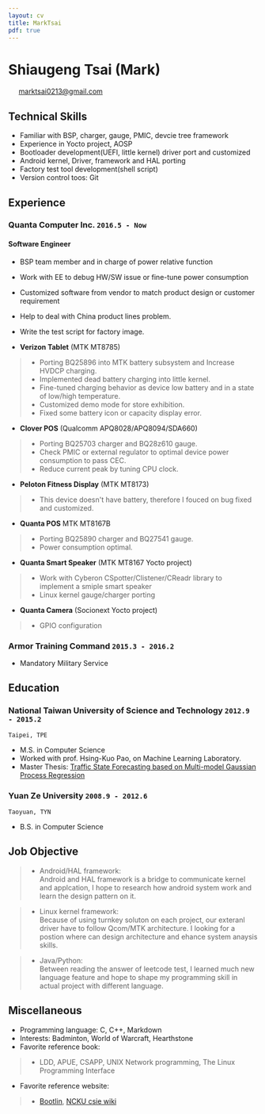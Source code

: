 ```yaml
---
layout: cv
title: MarkTsai
pdf: true
---
```

# Shiaugeng Tsai (Mark)

<div id="webaddress">
<i class="fi-mail" style="margin-left:1em"></i>
<a href="marktsai0213@gmail.com" style="margin-left:0.5em">marktsai0213@gmail.com</a>
</div>

## Technical Skills
- Familiar with BSP, charger, gauge, PMIC, devcie tree framework
- Experience in Yocto project, AOSP
- Bootloader development(UEFI, little kernel) driver port and customized
- Android kernel, Driver, framework and HAL porting
- Factory test tool development(shell script)
- Version control toos: Git

## Experience
### __Quanta Computer Inc.__ `2016.5 - Now`
#### Software Engineer
- BSP team member and in charge of power relative function
- Work with EE to debug HW/SW issue or fine-tune power consumption
- Customized software from vendor to match product design or customer requirement
- Help to deal with China product lines problem.
- Write the test script for factory image.

- __Verizon Tablet__ (MTK MT8785)
> * Porting BQ25896 into MTK battery subsystem and Increase HVDCP charging.
> * Implemented dead battery charging into little kernel.
> * Fine-tuned charging behavior as device low battery and in a state of low/high temperature.
> * Customized demo mode for store exhibition.
> * Fixed some battery icon or capacity display error.

- __Clover POS__ (Qualcomm APQ8028/APQ8094/SDA660)
> * Porting BQ25703 charger and BQ28z610 gauge.
> * Check PMIC or external regulator to optimal device power consumption to pass CEC.
> * Reduce current peak by tuning CPU clock.

- __Peloton Fitness Display__ (MTK MT8173)
> * This device doesn't have battery, therefore I fouced on bug fixed and customized.

- __Quanta POS__ MTK MT8167B
> * Porting BQ25890 charger and BQ27541 gauge.
> * Power consumption optimal.

- __Quanta Smart Speaker__ (MTK MT8167 Yocto project)
> * Work with Cyberon CSpotter/Clistener/CReadr library to implement a smiple smart speaker
> * Linux kernel gauge/charger porting

- __Quanta Camera__ (Socionext Yocto project)
> * GPIO configuration

### __Armor Training Command__ `2015.3 - 2016.2`
- Mandatory Military Service

## Education
### __National Taiwan University of Science and Technology__ `2012.9 - 2015.2`
```
Taipei, TPE
```
- M.S. in Computer Science
- Worked with prof. Hsing-Kuo Pao, on Machine Learning Laboratory.
- Master Thesis: [Traffic State Forecasting based on Multi-model Gaussian Process Regression](http://etheses.lib.ntust.edu.tw/cgi-bin/gs32/gsweb.cgi/ccd=1GhA.h/record?r1=1&h1=1)

### __Yuan Ze University__ `2008.9 - 2012.6`
```
Taoyuan, TYN
```
- B.S. in Computer Science

## Job Objective
>- Android/HAL framework: <br />
Android and HAL framework is a bridge to communicate kernel and applcation, I hope to research how android system work and
learn the design pattern on it. 

>- Linux kernel framework: <br />
>Because of using turnkey soluton on each project, our exteranl driver have to follow Qcom/MTK
>architecture. I looking for a postion where can design architecture and ehance system anaysis skills. 

>- Java/Python: <br />
Between reading the answer of leetcode test, I learned much new language feature and hope
to shape my programming skill in actual project with different language.

## Miscellaneous
- Programming language: C, C++, Markdown
- Interests: Badminton, World of Warcraft, Hearthstone
- Favorite reference book:
>- LDD, APUE, CSAPP, UNIX Network programming, The Linux Programming Interface
- Favorite reference website:
>- [Bootlin](https://elixir.bootlin.com/linux/latest/source), [NCKU csie wiki](http://wiki.csie.ncku.edu.tw/)

<!-- ### Footer

Last updated: May 2013 -->
